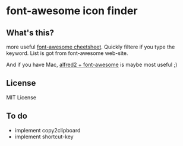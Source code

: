 # font-awesome icon finder

## What's this?

more useful [font-awesome cheetsheet](http://fortawesome.github.io/Font-Awesome/cheatsheet/). Quickly filtere if you type the keyword. List is got from font-awesome web-site.

And if you have Mac, [alfred2 + font-awesome](http://blog.ruedap.com/2013/08/07/alfred2-font-awesome-workflow) is maybe most useful ;)

## License
MIT License

## To do
- implement copy2clipboard
- implement shortcut-key
